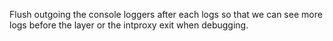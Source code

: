 Flush outgoing the console loggers after each logs so that we can see more logs before the layer or the intproxy exit when debugging.
